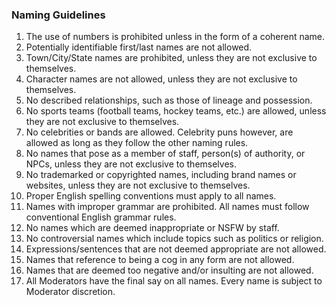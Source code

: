 ### Naming Guidelines

1. The use of numbers is prohibited unless in the form of a coherent name.
2. Potentially identifiable first/last names are not allowed.
3. Town/City/State names are prohibited, unless they are not exclusive to themselves.
4. Character names are not allowed, unless they are not exclusive to themselves.
5. No described relationships, such as those of lineage and possession. 
6. No sports teams (football teams, hockey teams, etc.) are allowed, unless they are not exclusive to themselves.
7. No celebrities or bands are allowed. Celebrity puns however, are allowed as long as they follow the other naming rules.
8. No names that pose as a member of staff, person(s) of authority, or NPCs, unless they are not exclusive to themselves.
9. No trademarked or copyrighted names, including brand names or websites, unless they are not exclusive to themselves.
10. Proper English spelling conventions must apply to all names.
11. Names with improper grammar are prohibited. All names must follow conventional English grammar rules.
12. No names which are deemed inappropriate or NSFW by staff.
13. No controversial names which include topics such as politics or religion.
14. Expressions/sentences that are not deemed appropriate are not allowed.
15. Names that reference to being a cog in any form are not allowed.
16. Names that are deemed too negative and/or insulting are not allowed.
17. All Moderators have the final say on all names. Every name is subject to Moderator discretion.
